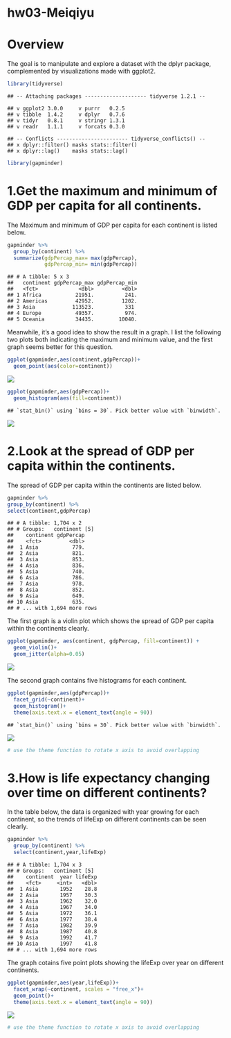 hw03-Meiqiyu
================

# Overview

The goal is to manipulate and explore a dataset with the dplyr package,
complemented by visualizations made with ggplot2.

``` r
library(tidyverse)
```

    ## -- Attaching packages -------------------- tidyverse 1.2.1 --

    ## v ggplot2 3.0.0     v purrr   0.2.5
    ## v tibble  1.4.2     v dplyr   0.7.6
    ## v tidyr   0.8.1     v stringr 1.3.1
    ## v readr   1.1.1     v forcats 0.3.0

    ## -- Conflicts ----------------------- tidyverse_conflicts() --
    ## x dplyr::filter() masks stats::filter()
    ## x dplyr::lag()    masks stats::lag()

``` r
library(gapminder)
```

# 1.Get the maximum and minimum of GDP per capita for all continents.

The Maximum and minimum of GDP per capita for each continent is listed
below.

``` r
gapminder %>% 
  group_by(continent) %>% 
  summarize(gdpPercap_max= max(gdpPercap),
            gdpPercap_min= min(gdpPercap)) 
```

    ## # A tibble: 5 x 3
    ##   continent gdpPercap_max gdpPercap_min
    ##   <fct>             <dbl>         <dbl>
    ## 1 Africa           21951.          241.
    ## 2 Americas         42952.         1202.
    ## 3 Asia            113523.          331 
    ## 4 Europe           49357.          974.
    ## 5 Oceania          34435.        10040.

Meanwhile, it’s a good idea to show the result in a graph. I list the
following two plots both indicating the maximum and minimum value, and
the first graph seems better for this question.

``` r
ggplot(gapminder,aes(continent,gdpPercap))+
  geom_point(aes(color=continent))
```

![](hw03_files/figure-gfm/unnamed-chunk-3-1.png)<!-- -->

``` r
ggplot(gapminder,aes(gdpPercap))+
  geom_histogram(aes(fill=continent))
```

    ## `stat_bin()` using `bins = 30`. Pick better value with `binwidth`.

![](hw03_files/figure-gfm/unnamed-chunk-4-1.png)<!-- -->

# 2.Look at the spread of GDP per capita within the continents.

The spread of GDP per capita within the continents are listed below.

``` r
gapminder %>% 
group_by(continent) %>% 
select(continent,gdpPercap)
```

    ## # A tibble: 1,704 x 2
    ## # Groups:   continent [5]
    ##    continent gdpPercap
    ##    <fct>         <dbl>
    ##  1 Asia           779.
    ##  2 Asia           821.
    ##  3 Asia           853.
    ##  4 Asia           836.
    ##  5 Asia           740.
    ##  6 Asia           786.
    ##  7 Asia           978.
    ##  8 Asia           852.
    ##  9 Asia           649.
    ## 10 Asia           635.
    ## # ... with 1,694 more rows

The first graph is a violin plot which shows the spread of GDP per
capita within the continents clearly.

``` r
ggplot(gapminder, aes(continent, gdpPercap, fill=continent)) +  
  geom_violin()+
  geom_jitter(alpha=0.05)
```

![](hw03_files/figure-gfm/unnamed-chunk-6-1.png)<!-- -->

The second graph contains five histograms for each continent.

``` r
ggplot(gapminder,aes(gdpPercap))+
  facet_grid(~continent)+
  geom_histogram()+
  theme(axis.text.x = element_text(angle = 90))
```

    ## `stat_bin()` using `bins = 30`. Pick better value with `binwidth`.

![](hw03_files/figure-gfm/unnamed-chunk-7-1.png)<!-- -->

``` r
# use the theme function to rotate x axis to avoid overlapping
```

# 3.How is life expectancy changing over time on different continents?

In the table below, the data is organized with year growing for each
continent, so the trends of lifeExp on different continents can be seen
clearly.

``` r
gapminder %>% 
  group_by(continent) %>% 
  select(continent,year,lifeExp)
```

    ## # A tibble: 1,704 x 3
    ## # Groups:   continent [5]
    ##    continent  year lifeExp
    ##    <fct>     <int>   <dbl>
    ##  1 Asia       1952    28.8
    ##  2 Asia       1957    30.3
    ##  3 Asia       1962    32.0
    ##  4 Asia       1967    34.0
    ##  5 Asia       1972    36.1
    ##  6 Asia       1977    38.4
    ##  7 Asia       1982    39.9
    ##  8 Asia       1987    40.8
    ##  9 Asia       1992    41.7
    ## 10 Asia       1997    41.8
    ## # ... with 1,694 more rows

The graph cotains five point plots showing the lifeExp over year on
different continents.

``` r
ggplot(gapminder,aes(year,lifeExp))+
  facet_wrap(~continent, scales = "free_x")+
  geom_point()+
  theme(axis.text.x = element_text(angle = 90))
```

![](hw03_files/figure-gfm/unnamed-chunk-9-1.png)<!-- -->

``` r
# use the theme function to rotate x axis to avoid overlapping
```

